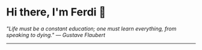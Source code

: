 <h1>Hi there, I'm Ferdi 👋</h1>

<p><em>
  "Life must be a constant education; one must learn everything, from speaking to dying." — Gustave Flaubert
</em></p>

---
